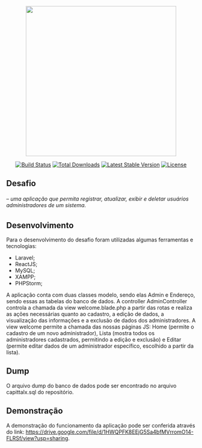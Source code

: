 <p align="center"><a href="https://laravel.com" target="_blank"><img src="https://raw.githubusercontent.com/laravel/art/master/logo-lockup/5%20SVG/2%20CMYK/1%20Full%20Color/laravel-logolockup-cmyk-red.svg" width="400"></a></p>

<p align="center">
<a href="https://travis-ci.org/laravel/framework"><img src="https://travis-ci.org/laravel/framework.svg" alt="Build Status"></a>
<a href="https://packagist.org/packages/laravel/framework"><img src="https://img.shields.io/packagist/dt/laravel/framework" alt="Total Downloads"></a>
<a href="https://packagist.org/packages/laravel/framework"><img src="https://img.shields.io/packagist/v/laravel/framework" alt="Latest Stable Version"></a>
<a href="https://packagist.org/packages/laravel/framework"><img src="https://img.shields.io/packagist/l/laravel/framework" alt="License"></a>
</p>

## Desafio

<h6> – uma aplicação que permita registrar, atualizar, exibir e deletar usuários administradores de um sistema. </h6>

## Desenvolvimento
Para o desenvolvimento do desafio foram utilizadas algumas ferramentas e tecnologias:
- Laravel;
- ReactJS;
- MySQL;
- XAMPP;
- PHPStorm;

A aplicação conta com duas classes modelo, sendo elas Admin e Endereço, sendo essas as tabelas do banco de dados. A controller AdminController controla a chamada da view welcome.blade.php a partir das rotas e realiza as ações necessárias quanto ao cadastro, a edição de dados, a visualização das informações e a exclusão de dados dos administradores. A view welcome permite a chamada das nossas páginas JS: Home (permite o cadastro de um novo administrador), Lista (mostra todos os administradores cadastrados, permitindo a edição e exclusão) e Editar (permite editar dados de um administrador específico, escolhido a partir da lista).

## Dump
O arquivo dump do banco de dados pode ser encontrado no arquivo capittalx.sql do repositório.

## Demonstração
A demonstração do funcionamento da aplicação pode ser conferida através do link: https://drive.google.com/file/d/1HWQPFK8EEjG5Sa4bfMVrromO14-FLRSf/view?usp=sharing.
